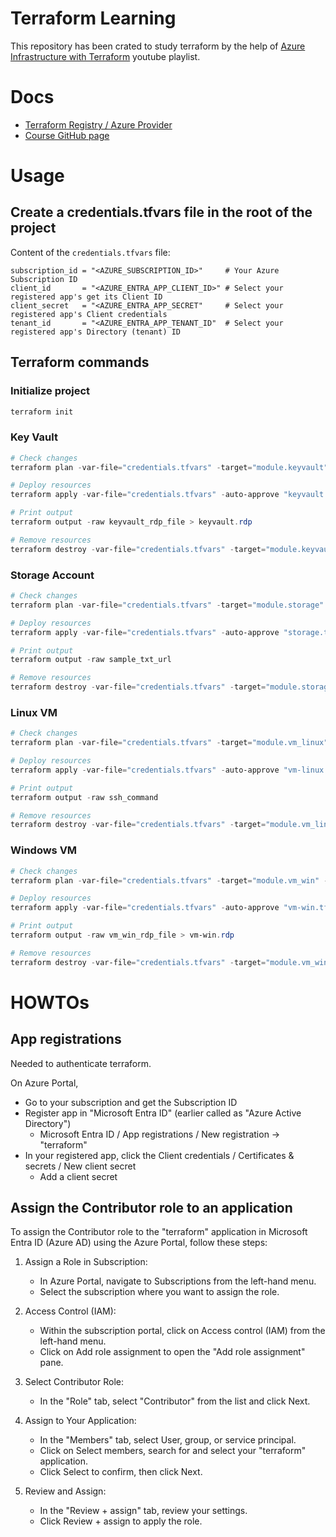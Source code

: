 # Terraform Learning

This repository has been crated to study terraform by the help of [Azure Infrastructure with Terraform](https://www.youtube.com/watch?v=lH3KT9RUEOA&list=PLLc2nQDXYMHowSZ4Lkq2jnZ0gsJL3ArAw) youtube playlist.

# Docs

- [Terraform Registry / Azure Provider](https://registry.terraform.io/providers/hashicorp/azurerm/latest/docs)
- [Course GitHub page](https://github.com/cloudxeus/terraform-azure)

# Usage

## Create a credentials.tfvars file in the root of the project

Content of the `credentials.tfvars` file:
```
subscription_id = "<AZURE_SUBSCRIPTION_ID>"     # Your Azure Subscription ID
client_id       = "<AZURE_ENTRA_APP_CLIENT_ID>" # Select your registered app's get its Client ID
client_secret   = "<AZURE_ENTRA_APP_SECRET"     # Select your registered app's Client credentials
tenant_id       = "<AZURE_ENTRA_APP_TENANT_ID"  # Select your registered app's Directory (tenant) ID
```

## Terraform commands

### Initialize project

```powershell
terraform init
```

### Key Vault

```powershell
# Check changes
terraform plan -var-file="credentials.tfvars" -target="module.keyvault" -out="keyvault.tfplan"

# Deploy resources
terraform apply -var-file="credentials.tfvars" -auto-approve "keyvault.tfplan"

# Print output
terraform output -raw keyvault_rdp_file > keyvault.rdp

# Remove resources
terraform destroy -var-file="credentials.tfvars" -target="module.keyvault" -auto-approve
```

### Storage Account

```powershell
# Check changes
terraform plan -var-file="credentials.tfvars" -target="module.storage" -out="storage.tfplan"

# Deploy resources
terraform apply -var-file="credentials.tfvars" -auto-approve "storage.tfplan"

# Print output
terraform output -raw sample_txt_url

# Remove resources
terraform destroy -var-file="credentials.tfvars" -target="module.storage" -auto-approve
```

### Linux VM

```powershell
# Check changes
terraform plan -var-file="credentials.tfvars" -target="module.vm_linux" -out="vm-linux.tfplan"

# Deploy resources
terraform apply -var-file="credentials.tfvars" -auto-approve "vm-linux.tfplan"

# Print output
terraform output -raw ssh_command

# Remove resources
terraform destroy -var-file="credentials.tfvars" -target="module.vm_linux" -auto-approve
```

### Windows VM

```powershell
# Check changes
terraform plan -var-file="credentials.tfvars" -target="module.vm_win" -out="vm-win.tfplan"

# Deploy resources
terraform apply -var-file="credentials.tfvars" -auto-approve "vm-win.tfplan"

# Print output
terraform output -raw vm_win_rdp_file > vm-win.rdp

# Remove resources
terraform destroy -var-file="credentials.tfvars" -target="module.vm_win" -auto-approve
```

# HOWTOs

## App registrations

Needed to authenticate terraform.

On Azure Portal,
- Go to your subscription and get the Subscription ID
- Register app in "Microsoft Entra ID" (earlier called as "Azure Active Directory")
  - Microsoft Entra ID / App registrations / New registration -> "terraform"
- In your registered app, click the Client credentials / Certificates & secrets / New client secret
  - Add a client secret

## Assign the Contributor role to an application 

To assign the Contributor role to the "terraform" application in Microsoft Entra ID (Azure AD) using the Azure Portal, follow these steps:

1. Assign a Role in Subscription:
   - In Azure Portal, navigate to Subscriptions from the left-hand menu.
   - Select the subscription where you want to assign the role.

2. Access Control (IAM):
   - Within the subscription portal, click on Access control (IAM) from the left-hand menu.
   - Click on Add role assignment to open the "Add role assignment" pane.

3. Select Contributor Role:
   - In the "Role" tab, select "Contributor" from the list and click Next.   

4. Assign to Your Application:
   - In the "Members" tab, select User, group, or service principal.
   - Click on Select members, search for and select your "terraform" application.
   - Click Select to confirm, then click Next.

5. Review and Assign:
   - In the "Review + assign" tab, review your settings.
   - Click Review + assign to apply the role.